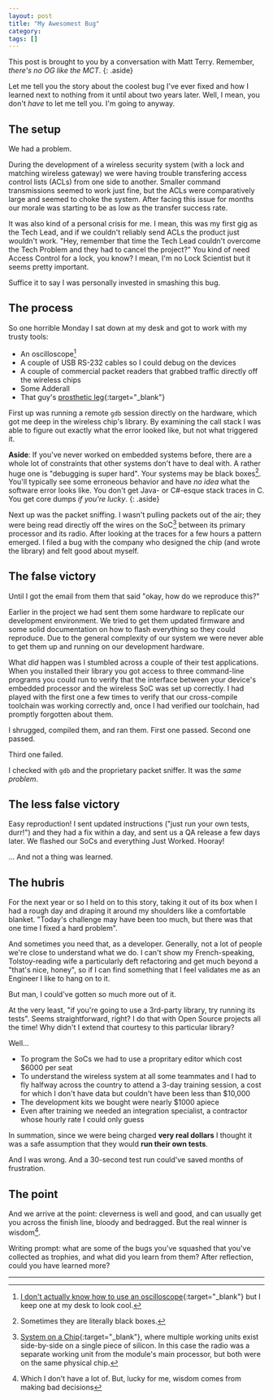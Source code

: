 ```yaml
---
layout: post
title: "My Awesomest Bug"
category: 
tags: []
---
```


This post is brought to you by a conversation with Matt Terry. Remember, _there's no OG like the MCT_.
{: .aside}

Let me tell you the story about the coolest bug I've ever fixed and how I learned next to nothing from it until about two years later. Well, I mean, you don't _have_ to let me tell you. I'm going to anyway.

## The setup

We had a problem.

During the development of a wireless security system (with a lock and matching wireless gateway) we were having trouble transfering access control lists (ACLs) from one side to another. Smaller command transmissions seemed to work just fine, but the ACLs were comparatively large and seemed to choke the system. After facing this issue for months our morale was starting to be as low as the transfer success rate.

It was also kind of a personal crisis for me. I mean, this was my first gig as the Tech Lead, and if we couldn't reliably send ACLs the product just wouldn't work. "Hey, remember that time the Tech Lead couldn't overcome the Tech Problem and they had to cancel the project?" You kind of need Access Control for a lock, you know? I mean, I'm no Lock Scientist but it seems pretty important.

Suffice it to say I was personally invested in smashing this bug.

## The process

So one horrible Monday I sat down at my desk and got to work with my trusty tools:

* An oscilloscope[^1]
* A couple of USB RS-232 cables so I could debug on the devices
* A couple of commercial packet readers that grabbed traffic directly off the wireless chips
* Some Adderall
* That guy's [prosthetic leg](https://www.youtube.com/watch?v=_g85U_MjrZY){:target="_blank"}

First up was running a remote `gdb` session directly on the hardware, which got me deep in the wireless chip's library. By examining the call stack I was able to figure out exactly what the error looked like, but not what triggered it.

**Aside**: If you've never worked on embedded systems before, there are a whole lot of constraints that other systems don't have to deal with. A rather huge one is "debugging is super hard". Your systems may be black boxes[^2]. You'll typically see some erroneous behavior and have *no idea* what the software error looks like. You don't get Java- or C#-esque stack traces in C. You get core dumps _if you're lucky_.
{: .aside}

Next up was the packet sniffing. I wasn't pulling packets out of the air; they were being read directly off the wires on the SoC[^3] between its primary processor and its radio. After looking at the traces for a few hours a pattern emerged. I filed a bug with the company who designed the chip (and wrote the library) and felt good about myself.

## The false victory

Until I got the email from them that said "okay, how do we reproduce this?"

Earlier in the project we had sent them some hardware to replicate our development environment. We tried to get them updated firmware and some solid documentation on how to flash everything so they could reproduce. Due to the general complexity of our system we were never able to get them up and running on our development hardware.

What _did_ happen was I stumbled across a couple of their test applications. When you installed their library you got access to three command-line programs you could run to verify that the interface between your device's embedded processor and the wireless SoC was set up correctly. I had played with the first one a few times to verify that our cross-compile toolchain was working correctly and, once I had verified our toolchain, had promptly forgotten about them.

I shrugged, compiled them, and ran them. First one passed. Second one passed.

Third one failed.

I checked with `gdb` and the proprietary packet sniffer. It was the _same problem_.

## The less false victory

Easy reproduction! I sent updated instructions ("just run your own tests, durr!") and they had a fix within a day, and sent us a QA release a few days later. We flashed our SoCs and everything Just Worked. Hooray!

... And not a thing was learned.

## The hubris

For the next year or so I held on to this story, taking it out of its box when I had a rough day and draping it around my shoulders like a comfortable blanket. "Today's challenge may have been too much, but there was that one time I fixed a hard problem".

And sometimes you need that, as a developer. Generally, not a lot of people we're close to understand what we do. I can't show my French-speaking, Tolstoy-reading wife a particularly deft refactoring and get much beyond a "that's nice, honey", so if I can find something that I feel validates me as an Engineer I like to hang on to it.

But man, I could've gotten so much more out of it.

At the very least, "if you're going to use a 3rd-party library, try running its tests". Seems straightforward, right? I do that with Open Source projects all the time! Why didn't I extend that courtesy to this particular library?

Well...

* To program the SoCs we had to use a propritary editor which cost $6000 per seat
* To understand the wireless system at all some teammates and I had to fly halfway across the country to attend a 3-day training session, a cost for which I don't have data but couldn't have been less than $10,000
* The development kits we bought were nearly $1000 apiece
* Even after training we needed an integration specialist, a contractor whose hourly rate I could only guess

In summation, since we were being charged **very real dollars** I thought it was a safe assumption that they would **run their own tests**.

And I was wrong. And a 30-second test run could've saved months of frustration.

## The point

And we arrive at the point: cleverness is well and good, and can usually get you across the finish line, bloody and bedragged. But the real winner is wisdom[^4].

Writing prompt: what are some of the bugs you've squashed that you've collected as trophies, and what did you learn from them? After reflection, could you have learned more?

----

[^1]: [I don't actually know how to use an oscilloscope](https://i.imgflip.com/iqfrs.jpg){:target="_blank"} but I keep one at my desk to look cool.
[^2]: Sometimes they are literally black boxes.
[^3]: [System on a Chip](http://en.wikipedia.org/wiki/System_on_a_chip){:target="_blank"}, where multiple working units exist side-by-side on a single piece of silicon. In this case the radio was a separate working unit from the module's main processor, but both were on the same physical chip.
[^4]: Which I don't have a lot of. But, lucky for me, wisdom comes from making bad decisions
